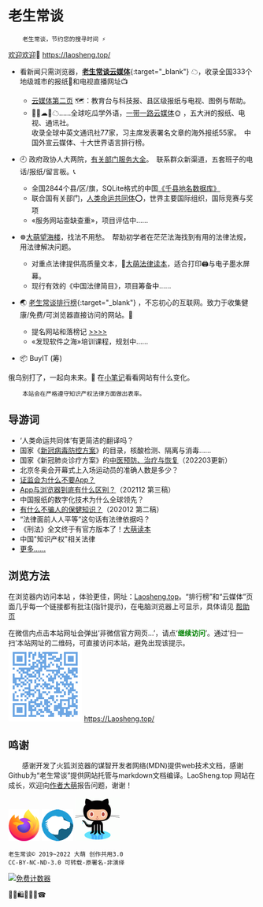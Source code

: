 老生常谈
========

		老生常谈，节约您的搜寻时间 ⚡

[欢迎欢迎](author/speech.txt "初心与历程")🙂  https://laosheng.top/  
<!-- <base target="_blank">{:target="_self"} {:target="_blank"} -->

+ 看新闻只需浏览器，[**老生常谈云媒体**](fly "权威资讯，正在汇集"){:target="_blank"} ☁，收录全国333个地级城市的报纸📰和电视直播网址📺
  + [云媒体第二页](fly/index2.html) 🗺️：教育台与科技报、县区级报纸与电视、图例与帮助。
  + 🚅🚃☁🚃☁……全球吃瓜学外语，[一带一路云媒体](fly/yidaiyilu.html)🌞 ，五大洲的报纸、电视、通讯社。  
  收录全球中英文通讯社77家，习主席发表署名文章的海外报纸55家。　中国外宣云媒体、十大世界语言排行榜。

+ 🕘 政府政协人大两院，[有关部门服务大全](fuwu "找到有关部门")。　联系群众新渠道，五套班子的电话/报纸/留言板。📞
  + 全国2844个县/区/旗，SQLite格式的中国[《千县地名数据库》](fuwu/dimingku)
  + 联合国有关部门，[人类命运共同体](fuwu/union )⭕，世界主要国际组织，国际竞赛与奖项
  + «服务网站查缺查重»，项目评估中……

+ ☸️[大萌望海楼](falv "法治中国进行时")，找法不用愁。　帮助初学者在茫茫法海找到有用的法律法规，用法律解决问题。
  + 对重点法律提供高质量文本，💎[大萌法律读本](falv/duben)，适合打印🖨与电子墨水屏幕。
  + 现行有效的《中国法律简目》，项目筹备中……

+ 🌏 [老生常谈排行榜](index2.html "大浪淘沙，精选网站"){:target="_blank"} ，不忘初心的互联网。致力于收集健康/免费/可浏览器直接访问的网站。🚩
  + 提名网站和落榜记 [>>>>](changtan/timing.txt)
  + «发现软件之海»培训课程，规划中……

+ 📦  BuyIT (筹) <!-- （败点啥）Oh My God Goods! 我买的好货  -->


俄乌别打了，一起向未来。🎎 在[小笔记](broad/blog.txt "建站心得")看看网站有什么变化。
<!-- 中华文明，普照大地  
西安疫情牵人心，看看当地电视新闻吧。 -->

		本站会在严格遵守知识产权法律方面做出表率。

导游词
--------

+ ‘人类命运共同体’有更简洁的翻译吗？
+ 国家《[新冠病毒防控方案](c/6-xinguanfangkong.txt)》的目录，核酸检测、隔离与消毒……
+ 国家《新冠肺炎诊疗方案》的[中医预防、治疗与恢复](c/6-xinguanzhenliao.txt)（202203更新）
+ 北京冬奥会开幕式上入场运动员的准确人数是多少？
+ [证监会为什么不要App？](changtan/8-证券信息披露的法定媒体.txt)
+ [App与浏览器到底有什么区别？](changtan/App和浏览器的三个区别.txt)（202112 第三稿）
+ 中国报纸的数字化技术为什么全球领先？
+ [有什么不骗人的保健知识？](changtan/6-权威的医疗保健类报纸.txt)（202012 第二稿）
+ “法律面前人人平等”这句话有法律依据吗？
+ 《刑法》全文终于有官方版本了！[大萌读本](https://laosheng.top/falv/duben/2020-xingfa.txt)
+ 中国"知识产权"相关法律 
+ [更多……](c/)


浏览方法
--------

在浏览器内访问本站 ，体验更佳，网址：[Laosheng.top](https://laosheng.top '老生常谈')。“排行榜”和“云媒体”页面几乎每一个链接都有批注(指针提示)，在电脑浏览器上可显示，具体请见 [帮助页](author/helpweb.txt "老生常谈站点的浏览帮助")

在微信内点击本站网址会弹出‘非微信官方网页…’，请点‘<font color="green"><b>继续访问</b></font>’。通过‘扫一扫’本站网址的二维码，可直接访问本站，避免出现该提示。  
 ![](./indexQR-Blue.png) 
https://Laosheng.top/


鸣谢
------

　　感谢开发了火狐浏览器的谋智开发者网络(MDN)提供web技术文档，感谢Github为“老生常谈”提供网站托管与markdown文档编译。LaoSheng.top 网站在成长，欢迎向[作者大萌](author/helpme.txt "帮助作者")报告问题，谢谢！  
<!-- (https://www.mozilla.org/media/protocol/img/logos/firefox/browser/logo-sm.f2523d97cbe0.png) -->
![更安全的火狐浏览器](thanks4firefox-64.png)
![谋智开发者网络](thanks-MDN-64.png)
![感谢Github支持本站](thanks4github-90.png)<!-- http://loucypher.github.io/images/octocat.png -->

	老生常谈© 2019~2022 大萌 创作共用3.0
	CC-BY-NC-ND-3.0 可转载-原署名-非演绎

<a href="https://www.mfwztj.com/" target="_blank"><img src="https://www.mfwztj.com/hit.php?id=ymuvxfn&nd=3&style=5" border="0" alt="免费计数器"></a>
<script language="javascript" src="http://www.alicount.com/1683"></script>
<!-- Global site tag (gtag.js) - Google Analytics -->
<script async src="https://www.googletagmanager.com/gtag/js?id=UA-179794713-1"></script>
<script>  window.dataLayer = window.dataLayer || [];
  function gtag(){dataLayer.push(arguments);}
  gtag('js', new Date());  gtag('config', 'UA-179794713-1');
</script>
🎁🎅🛍💐🎀🥳☎
